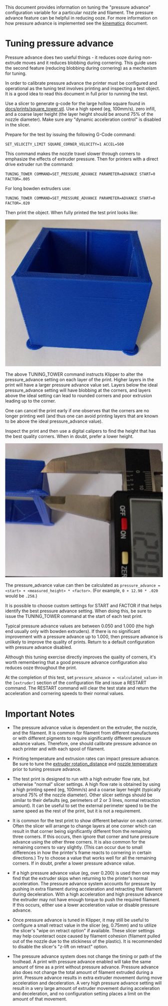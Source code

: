 This document provides information on tuning the "pressure advance"
configuration variable for a particular nozzle and filament. The pressure
advance feature can be helpful in reducing ooze. For more information on how
pressure advance is implemented see the [kinematics](Kinematics.md) document.

# Tuning pressure advance

Pressure advance does two useful things - it reduces ooze during non-extrude
moves and it reduces blobbing during cornering. This guide uses the second
feature (reducing blobbing during cornering) as a mechanism for tuning.

In order to calibrate pressure advance the printer must be configured and
operational as the tuning test involves printing and inspecting a test object.
It is a good idea to read this document in full prior to running the test.

Use a slicer to generate g-code for the large hollow square found in
[docs/prints/square_tower.stl](prints/square_tower.stl). Use a high speed (eg,
100mm/s), zero infill, and a coarse layer height (the layer height should be
around 75% of the nozzle diameter). Make sure any "dynamic acceleration control"
is disabled in the slicer.

Prepare for the test by issuing the following G-Code command:

```
SET_VELOCITY_LIMIT SQUARE_CORNER_VELOCITY=1 ACCEL=500
```

This command makes the nozzle travel slower through corners to emphasize the
effects of extruder pressure. Then for printers with a direct drive extruder run
the command:

```
TUNING_TOWER COMMAND=SET_PRESSURE_ADVANCE PARAMETER=ADVANCE START=0 FACTOR=.005
```

For long bowden extruders use:

```
TUNING_TOWER COMMAND=SET_PRESSURE_ADVANCE PARAMETER=ADVANCE START=0 FACTOR=.020
```

Then print the object. When fully printed the test print looks like:

![tuning_tower](img/tuning_tower.jpg)

The above TUNING_TOWER command instructs Klipper to alter the pressure_advance
setting on each layer of the print. Higher layers in the print will have a
larger pressure advance value set. Layers below the ideal pressure_advance
setting will have blobbing at the corners, and layers above the ideal setting
can lead to rounded corners and poor extrusion leading up to the corner.

One can cancel the print early if one observes that the corners are no longer
printing well (and thus one can avoid printing layers that are known to be above
the ideal pressure_advance value).

Inspect the print and then use a digital calipers to find the height that has
the best quality corners. When in doubt, prefer a lower height.

![tune_pa](img/tune_pa.jpg)

The pressure_advance value can then be calculated as
`pressure_advance = <start> + <measured_height> * <factor>`. (For example,
`0 + 12.90 * .020` would be `.258`.)

It is possible to choose custom settings for START and FACTOR if that helps
identify the best pressure advance setting. When doing this, be sure to issue
the TUNING_TOWER command at the start of each test print.

Typical pressure advance values are between 0.050 and 1.000 (the high end
usually only with bowden extruders). If there is no significant improvement with
a pressure advance up to 1.000, then pressure advance is unlikely to improve the
quality of prints. Return to a default configuration with pressure advance
disabled.

Although this tuning exercise directly improves the quality of corners, it's
worth remembering that a good pressure advance configuration also reduces ooze
throughout the print.

At the completion of this test, set `pressure_advance = <calculated_value>` in
the `[extruder]` section of the configuration file and issue a RESTART command.
The RESTART command will clear the test state and return the acceleration and
cornering speeds to their normal values.

# Important Notes

- The pressure advance value is dependent on the extruder, the nozzle, and the
  filament. It is common for filament from different manufactures or with
  different pigments to require significantly different pressure advance values.
  Therefore, one should calibrate pressure advance on each printer and with each
  spool of filament.

- Printing temperature and extrusion rates can impact pressure advance. Be sure
  to tune the
  [extruder rotation_distance](Rotation_Distance.md#calibrating-rotation_distance-on-extruders)
  and
  [nozzle temperature](http://reprap.org/wiki/Triffid_Hunter%27s_Calibration_Guide#Nozzle_Temperature)
  prior to tuning pressure advance.

- The test print is designed to run with a high extruder flow rate, but
  otherwise "normal" slicer settings. A high flow rate is obtained by using a
  high printing speed (eg, 100mm/s) and a coarse layer height (typically around
  75% of the nozzle diameter). Other slicer settings should be similar to their
  defaults (eg, perimeters of 2 or 3 lines, normal retraction amount). It can be
  useful to set the external perimeter speed to be the same speed as the rest of
  the print, but it is not a requirement.

- It is common for the test print to show different behavior on each corner.
  Often the slicer will arrange to change layers at one corner which can result
  in that corner being significantly different from the remaining three corners.
  If this occurs, then ignore that corner and tune pressure advance using the
  other three corners. It is also common for the remaining corners to vary
  slightly. (This can occur due to small differences in how the printer's frame
  reacts to cornering in certain directions.) Try to choose a value that works
  well for all the remaining corners. If in doubt, prefer a lower pressure
  advance value.

- If a high pressure advance value (eg, over 0.200) is used then one may find
  that the extruder skips when returning to the printer's normal acceleration.
  The pressure advance system accounts for pressure by pushing in extra filament
  during acceleration and retracting that filament during deceleration. With a
  high acceleration and high pressure advance the extruder may not have enough
  torque to push the required filament. If this occurs, either use a lower
  acceleration value or disable pressure advance.

- Once pressure advance is tuned in Klipper, it may still be useful to configure
  a small retract value in the slicer (eg, 0.75mm) and to utilize the slicer's
  "wipe on retract option" if available. These slicer settings may help
  counteract ooze caused by filament cohesion (filament pulled out of the nozzle
  due to the stickiness of the plastic). It is recommended to disable the
  slicer's "z-lift on retract" option.

- The pressure advance system does not change the timing or path of the
  toolhead. A print with pressure advance enabled will take the same amount of
  time as a print without pressure advance. Pressure advance also does not
  change the total amount of filament extruded during a print. Pressure advance
  results in extra extruder movement during move acceleration and deceleration.
  A very high pressure advance setting will result in a very large amount of
  extruder movement during acceleration and deceleration, and no configuration
  setting places a limit on the amount of that movement.
